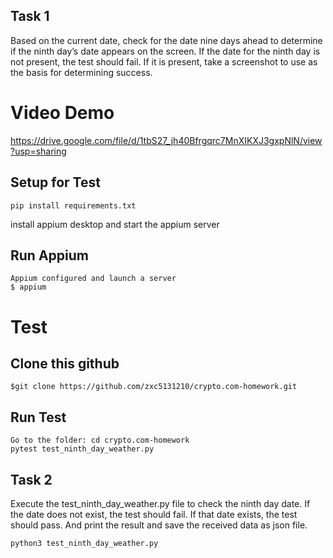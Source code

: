 Task 1
-------------
Based on the current date, check for the date nine days ahead to determine if the ninth day’s date appears on the screen. If the date for the ninth day is not present, the test should fail. If it is present, take a screenshot to use as the basis for determining success.
    
Video Demo
===========
https://drive.google.com/file/d/1tbS27_jh40Bfrgqrc7MnXIKXJ3gxpNlN/view?usp=sharing

Setup for Test
----------
`pip install requirements.txt`

install appium desktop and start the appium server

Run Appium
----------
	Appium configured and launch a server
  	$ appium
  
Test
====
Clone this github
-----------------
	$git clone https://github.com/zxc5131210/crypto.com-homework.git

Run Test
-------------
  	Go to the folder: cd crypto.com-homework
  	pytest test_ninth_day_weather.py




Task 2
-------------
Execute the test_ninth_day_weather.py file to check the ninth day date. If the date does not exist, the test should fail. If that date exists, the test should pass.
And print the result and save the received data as json file.
    

    python3 test_ninth_day_weather.py

    